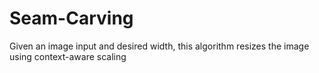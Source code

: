 # Seam-Carving
Given an image input and desired width, this algorithm resizes the image using context-aware scaling
